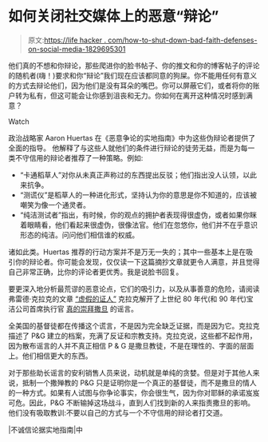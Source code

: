 # 如何关闭社交媒体上的恶意“辩论”

> 原文:[https://life hacker . com/how-to-shut-down-bad-faith-defenses-on-social-media-1829695301](https://lifehacker.com/how-to-shut-down-bad-faith-debates-on-social-media-1829695301)

他们真的不想和你辩论，那些爬进你的脸书帖子、你的推文和你的博客帖子的评论的随机者(嗨！)要求和你“辩论”我们现在应该都同意的狗屎。你不能用任何有意义的方式去辩论他们，因为他们是没有耳朵的嘴巴。你可以屏蔽它们，或者将你的账户转为私有，但这可能会让你感到沮丧和无力。你如何在离开这种情况时感到满意？

Watch

政治战略家 Aaron Huertas 在《恶意争论的实地指南》中为这些伪辩论者提供了全面的指导。 他解释了与这些人就他们的条件进行辩论的徒劳无益，而是为每一类不守信用的辩论者推荐了一种策略。例如:

*   “卡通稻草人”对你从未真正声称过的东西提出反驳；他们指出没人认领，以此来抗争。
*   “测谎仪”是稻草人的一种进化形式，坚持认为你的意思是你不知道的，应该被嘲笑为像一个通灵者。
*   “纯洁测试者”指出，有时候，你的观点的拥护者表现得很虚伪，或者如果你眯着眼睛看，他们看起来很虚伪，很像法官。他们在忽悠你，他们并不在乎意识形态的纯洁。问问他们相信谁的权威。

诸如此类。Huertas 推荐的行动方案并不是万无一失的；其中一些基本上是在吸引你的辩论者。你可能会发现，仅仅读一下这篇摘抄文章就更令人满意，并且觉得自己非常正确，比你的评论者更优秀。我是说脸书回复。

要更深入地分析最荒谬的恶意论点，它们的吸引力，以及从事善意的危险，请阅读弗雷德·克拉克的文章 [“虚假的证人”](http://www.patheos.com/blogs/slacktivist/2008/09/08/false-witnesses/) 克拉克解开了上世纪 80 年代(和 90 年代)宝洁公司首席执行官 [真的崇拜撒旦](https://www.snopes.com/fact-check/trademark-of-the-devil/) 的谣言。

全美国的基督徒都在传播这个谎言，不是因为完全缺乏证据，而是因为它。克拉克描述了 P&G 建立的档案，充满了反证和宗教支持。克拉克说，这些都不起作用，因为散布谣言的人并不真正相信 P & G 是撒旦教徒，不是在理性的、字面的层面上。他们相信更大的东西。

对于那些助长谣言的安利销售人员来说，动机就是单纯的贪婪。但是对于其他人来说，抵制一个撒殚教的 P&G 只是证明你是一个真正的基督徒，而不是撒旦的情人的一种方式。如果有人试图与你争论事实，你会很生气，因为你对耶稣的承诺岌岌可危。因此，P&G 不断输掉这场战斗，直到人们找到新的人来指责撒旦的影响。他们没有吸取教训:不要以自己的方式与一个不守信用的辩论者打交道。

|不诚信论据实地指南|中